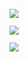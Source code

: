 ![](https://github.com/PRz-classes/2017-bdio-l08-kreacja-pomyslow/blob/master/od_zarzadzania/wizualizacje/bazy/8.png)

![](https://github.com/PRz-classes/2017-bdio-l08-kreacja-pomyslow/blob/master/od_zarzadzania/wizualizacje/bazy/9.png)

![](https://github.com/PRz-classes/2017-bdio-l08-kreacja-pomyslow/blob/master/od_zarzadzania/wizualizacje/bazy/10.png)
